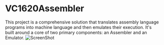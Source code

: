 # VC1620Assembler
This project is a comprehensive solution that translates assembly language programs into machine language and then emulates their execution. It's built around a core of two primary components: an Assembler and an Emulator.
![ScreenShot](https://github.com/dsaurav4/VC1620Assembler/assets/125075291/6e56b281-74e5-4d36-86b9-f60e6645206d)
